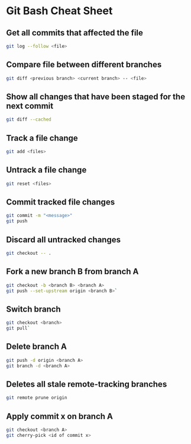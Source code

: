 # Git Bash Cheat Sheet

## Get all commits that affected the file

```bash
git log --follow <file>
```

## Compare file between different branches

```bash
git diff <previous branch> <current branch> -- <file>
```

## Show all changes that have been staged for the next commit

```bash
git diff --cached
```

## Track a file change

```bash
git add <files> 
```

## Untrack a file change

```bash
git reset <files>
```

## Commit tracked file changes

```bash
git commit -m "<message>"
git push
```

## Discard all untracked changes

```bash
git checkout -- .
```

## Fork a new branch B from branch A

```bash
git checkout -b <branch B> <branch A>
git push --set-upstream origin <branch B>`
```

## Switch branch

```bash
git checkout <branch>
git pull`
```

## Delete branch A

```bash
git push -d origin <branch A>
git branch -d <branch A>
```

## Deletes all stale remote-tracking branches


```bash
git remote prune origin
```

## Apply commit x on branch A

```bash
git checkout <branch A>
git cherry-pick <id of commit x>
```
